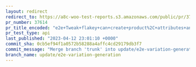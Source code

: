 ```yaml
---
layout: redirect
redirect_to: https://a8c-woo-test-reports.s3.amazonaws.com/public/pr/37614/api/index.html
pr_number: 37614
pr_title_encoded: "e2e+Tweak+flakey+can+create+product%2C+attributes+and+variations+test"
pr_test_type: api
last_published: "2023-04-12 23:01:10 +0000"
commit_sha: 0cb5ef94f1a0572b58288a4affc4cd29179db3f7
commit_message: "Merge branch 'trunk' into update/e2e-variation-generation"
branch_name: update/e2e-variation-generation
---
```

